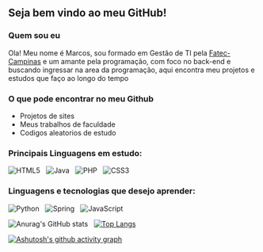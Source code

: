 ## Seja bem vindo ao meu GitHub!

### Quem sou eu

Ola! Meu nome é Marcos, sou formado em Gestão de TI pela <a href="https://fateccampinas.com.br/site/">Fatec-Campinas</a> e um amante pela programação, com foco no back-end e buscando ingressar na area da programação, aqui encontra meu projetos e estudos que faço ao longo do tempo

### O que pode encontrar no meu Github

- Projetos de sites
- Meus trabalhos de faculdade
- Codigos aleatorios de estudo

### Principais Linguagens em estudo:

![HTML5](https://img.shields.io/badge/html5-%23E34F26.svg?logo=html5&logoColor=white) &nbsp; ![Java](https://img.shields.io/badge/java-%23ED8B00.svg?logo=java&logoColor=white) &nbsp; ![PHP](https://img.shields.io/badge/php-%23777BB4.svg?logo=php&logoColor=white) &nbsp; ![CSS3](https://img.shields.io/badge/css3-%231572B6.svg?logo=css3&logoColor=white)

### Linguagens e tecnologias que desejo aprender:

![Python](https://img.shields.io/badge/python-3670A0?logo=python&logoColor=ffdd54) &nbsp; ![Spring](https://img.shields.io/badge/spring-%236DB33F.svg?logo=spring&logoColor=white) &nbsp; ![JavaScript](https://img.shields.io/badge/javascript-%23323330.svg?logo=javascript&logoColor=%23F7DF1E)

<!-- [![Anurag's GitHub stats](https://github-readme-stats.vercel.app/api?username=marcos-rts)](https://github.com/anuraghazra/github-readme-stats) -->  
![Anurag's GitHub stats](https://github-readme-stats.vercel.app/api?username=marcos-rts&hide=contribs,prs&show_icons=true&theme=radical) &nbsp; [![Top Langs](https://github-readme-stats.vercel.app/api/top-langs/?username=marcos-rts&hide=scss,sass,typescript&layout=compact&theme=radical)](https://github.com/anuraghazra/github-readme-stats) 

[![Ashutosh's github activity graph](https://github-readme-activity-graph.vercel.app/graph?username=marcos-rts&theme=react-dark	)](https://github.com/ashutosh00710/github-readme-activity-graph)
